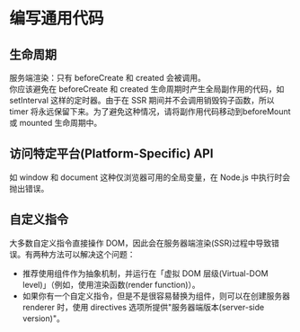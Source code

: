 # 编写通用代码

## 生命周期
服务端渲染：只有 beforeCreate 和 created 会被调用。  
你应该避免在 beforeCreate 和 created 生命周期时产生全局副作用的代码，如 setInterval 这样的定时器。由于在 SSR 期间并不会调用销毁钩子函数，所以 timer 将永远保留下来。为了避免这种情况，请将副作用代码移动到beforeMount 或 mounted 生命周期中。

## 访问特定平台(Platform-Specific) API
如 window 和 document 这种仅浏览器可用的全局变量，在 Node.js 中执行时会抛出错误。

## 自定义指令
大多数自定义指令直接操作 DOM，因此会在服务器端渲染(SSR)过程中导致错误。有两种方法可以解决这个问题：
- 推荐使用组件作为抽象机制，并运行在「虚拟 DOM 层级(Virtual-DOM level)」（例如，使用渲染函数(render function)）。
- 如果你有一个自定义指令，但是不是很容易替换为组件，则可以在创建服务器 renderer 时，使用 directives 选项所提供"服务器端版本(server-side version)"。
